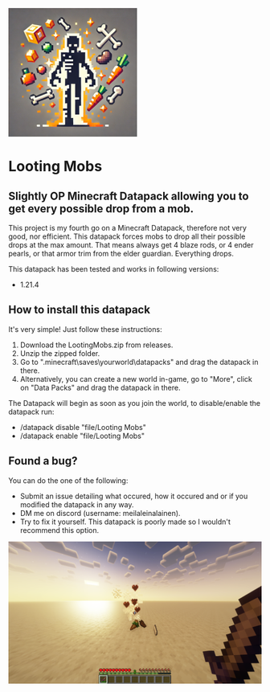 ![Alt text](https://github.com/meilaleinalainengithub/Looting-Mobs/blob/main/pack.png?raw=true "Looting Mobs")

# Looting Mobs
## Slightly OP Minecraft Datapack allowing you to get every possible drop from a mob.

This project is my fourth go on a Minecraft Datapack, therefore not very good, nor efficient. This datapack forces mobs to drop all their possible drops at the max amount. That means always get 4 blaze rods, or 4 ender pearls, or that armor trim from the elder guardian. Everything drops.

This datapack has been tested and works in following versions:

* 1.21.4

## How to install this datapack
It's very simple! Just follow these instructions:
1. Download the LootingMobs.zip from releases.
2. Unzip the zipped folder.
3. Go to ".minecraft\saves\yourworld\datapacks" and drag the datapack in there. 
3. Alternatively, you can create a new world in-game, go to "More", click on "Data Packs" and drag the datapack in there.

The Datapack will begin as soon as you join the world, to disable/enable the datapack run:

* /datapack disable "file/Looting Mobs"
* /datapack enable "file/Looting Mobs"

## Found a bug?
You can do the one of the following:

* Submit an issue detailing what occured, how it occured and or if you modified the datapack in any way. 
* DM me on discord (username: meilaleinalainen).
* Try to fix it yourself. This datapack is poorly made so I wouldn't recommend this option.

![Alt text](https://github.com/meilaleinalainengithub/Looting-Mobs/blob/main/example.png?raw=true "Example Image")